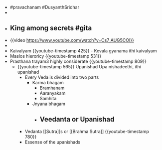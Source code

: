 - #pravachanam #DusyanthSridhar
-
- ## King among secrets #gita
- {{video https://www.youtube.com/watch?v=Cs7_AUG5COI}}
-
- Kaivalyam {{youtube-timestamp 425}} - Kevala gyanama ithi kaivalyam
- Maslos hieroricy {{youtube-timestamp 531}}
- Prasthana trayam3 highly considerate {{youtube-timestamp 809}}
	- {{youtube-timestamp 565}} Upanishad Upa nishadeethi, ithi upanishad
		- Every Veda is divided into two parts
			- Karma bhagam
				- Bramhanam
				- Aaranyakam
				- Samhita
			- Jnyana bhagam
				- Veedanta or Upanishad
					-
		- Vedanta [[Sutra]]s or [[Brahma Sutra]] {{youtube-timestamp 780}}
		- Essense of the upanishads